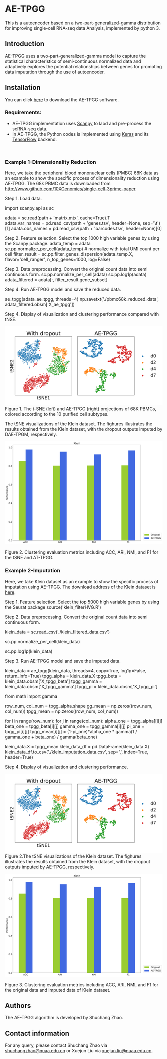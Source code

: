 # AE-TPGG


This is a autoencoder based on a two-part-generalized-gamma distribution for improving single-cell RNA-seq data Analysis, implemented by python 3.

## Introduction
AE-TPGG uses a two-part-generalized-gamma model to capture the statistical characteristics of semi-continuous normalized data and adaptively explores the potential relationships between genes for promoting data imputation through the use of autoencoder.

## <a name="compilation"></a>  Installation

You can click [here](https://github.com/PUGEA/AE-TPGG) to download the AE-TPGG software. 


### Requirements:

*   AE-TPGG implementation uses [Scanpy](https://github.com/theislab/scanpy) to laod and pre-process the scRNA-seq data.
*   In AE-TPGG, the Python codes is implemented using [Keras](https://github.com/keras-team/keras) and its [TensorFlow](https://github.com/tensorflow/tensorflow) backend.

&nbsp;



### Example 1-Dimensionality Reduction

Here, we take the peripheral blood mononuclear cells (PMBC) 68K data as an example to show the specific process of dimensionality reduction using AE-TPGG. The 68k PBMC data is downloaded from
http://www.github.com/10XGenomics/single-cell-3prime-paper.


Step 1. Load data.

import scanpy.api as sc

adata = sc.read(path + 'matrix.mtx', cache=True).T  
adata.var_names = pd.read_csv(path + 'genes.tsv', header=None, sep='\t')[1]
adata.obs_names = pd.read_csv(path + 'barcodes.tsv', header=None)[0]


Step 2. Feature selection. Select the top 1000 high variable genes by using the Scanpy package.
adata_temp = adata
sc.pp.normalize_per_cell(adata_temp)          # normalize with total UMI count per cell
filter_result = sc.pp.filter_genes_dispersion(adata_temp.X, flavor='cell_ranger', n_top_genes=1000, log=False)


Step 3. Data preprocessing. Convert the original count data into semi continuous form.
sc.pp.normalize_per_cell(adata)
sc.pp.log1p(adata)
adata_filtered = adata[:, filter_result.gene_subset]


Step 4. Run AE-TPGG model and save the reduced data.

ae_tpgg(adata_ae_tpgg, threads=4)
np.savetxt('./pbmc68k_reduced_data', adata_filtered.obsm['X_ae_tpgg'])



Step 4. Display of visualization and clustering performance compared with tNSE.

![Image text](https://github.com/PUGEA/AE-TPGG/blob/main/Example_images/klein_tsne_2.png)
Figure 1. The t-SNE (left) and AE-TPGG (right) projections of 68K PBMCs, colored according to the 10 purified cell subtypes.


The tSNE visualizations of the Klein dataset. The fighures illustrates the results obtained from the Klein dataset, with the dropout outputs imputed by DAE-TPGM, respectively.

![Image text](https://github.com/PUGEA/AE-TPGG/blob/main/Example_images/klein_evaluation.png)

Figure 2. Clustering evaluation metrics including ACC, ARI, NMI, and F1 for the tSNE and AT-TPGG.





### Example 2-Imputation
Here, we take Klein dataset as an example to show the specific process of imputation using AE-TPGG. The download address of the Klein dataset is [here](https://scrnaseq-public-datasets.s3.amazonaws.com/scater-objects/klein.rds).



Step 1. Feature selection. Select the top 5000 high variable genes by using the Seurat package
source('klein_filterHVG.R')

Step 2. Data preprocessing. Convert the original count data into semi continuous form.

klein_data = sc.read_csv('./klein_filtered_data.csv')

sc.pp.normalize_per_cell(klein_data)

sc.pp.log1p(klein_data)

Step 3. Run AE-TPGG model and save the imputed data.

klein_data = ae_tpgg(klein_data, threads=4, copy=True, log1p=False, return_info=True)
tpgg_alpha = klein_data.X
tpgg_beta = klein_data.obsm['X_tpgg_beta']
tpgg_gamma = klein_data.obsm['X_tpgg_gamma']
tpgg_pi = klein_data.obsm['X_tpgg_pi']

from math import gamma

row_num, col_num = tpgg_alpha.shape
gg_mean = np.zeros((row_num, col_num))
tpgg_mean = np.zeros((row_num, col_num))

for i in range(row_num):
    for j in range(col_num):
        alpha_one = tpgg_alpha[i][j]
        beta_one = tpgg_beta[i][j]
        gamma_one = tpgg_gamma[i][j]
        pi_one = tpgg_pi[i][j]
        tpgg_mean[i][j] = (1-pi_one)*alpha_one * gamma(1 / gamma_one + beta_one) / gamma(beta_one)

klein_data.X = tpgg_mean
klein_data_df = pd.DataFrame(klein_data.X)
klein_data_df.to_csv('./klein_imputation_data.csv', sep=',', index=True, header=True)


Step 4. Display of visualization and clustering performance.

![Image text](https://github.com/PUGEA/AE-TPGG/blob/main/Example_images/klein_tsne_2.png)
Figure 2.The tSNE visualizations of the Klein dataset. The fighures illustrates the results obtained from the Klein dataset, with the dropout outputs imputed by AE-TPGG, respectively.


![Image text](https://github.com/PUGEA/AE-TPGG/blob/main/Example_images/klein_evaluation.png)

Figure 3. Clustering evaluation metrics including ACC, ARI, NMI, and F1 for the original data and imputed data of Klein dataset.


## Authors

The AE-TPGG algorithm is developed by Shuchang Zhao. 

## Contact information

For any query, please contact Shuchang Zhao via shuchangzhao@nuaa.edu.cn or Xuejun Liu via xuejun.liu@nuaa.edu.cn.
